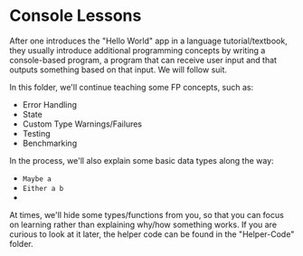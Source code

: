 # Console Lessons

After one introduces the "Hello World" app in a language tutorial/textbook, they usually introduce additional programming concepts by writing a console-based program, a program that can receive user input and that outputs something based on that input. We will follow suit.

In this folder, we'll continue teaching some FP concepts, such as:
- Error Handling
- State
- Custom Type Warnings/Failures
- Testing
- Benchmarking

In the process, we'll also explain some basic data types along the way:
  - `Maybe a`
  - `Either a b`
  -

At times, we'll hide some types/functions from you, so that you can focus on learning rather than explaining why/how something works. If you are curious to look at it later, the helper code can be found in the "Helper-Code" folder.
